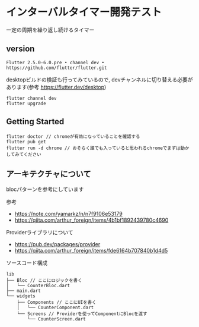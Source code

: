 # インターバルタイマー開発テスト

一定の周期を繰り返し続けるタイマー

## version

```
Flutter 2.5.0-6.0.pre • channel dev • https://github.com/flutter/flutter.git
```

desktopビルドの検証も行ってみているので, devチャンネルに切り替える必要があります(参考 https://flutter.dev/desktop)

```
flutter channel dev
flutter upgrade
```

## Getting Started

```
flutter doctor // chromeが有効になっていることを確認する
flutter pub get
flutter run -d chrome // おそらく誰でも入っていると思われるchromeでまずは動かしてみてください
```

## アーキテクチャについて

blocパターンを参考にしています

参考

- https://note.com/yamarkz/n/n7f9106e53179
- https://qiita.com/arthur_foreign/items/4b1bf1892439780c4690

Providerライブラリについて

- https://pub.dev/packages/provider
- https://qiita.com/arthur_foreign/items/fde6164b707840b1d4d5

ソースコード構成

```
lib
├── Bloc // ここにロジックを書く
│   └── CounterBloc.dart
├── main.dart
└── widgets
    ├── Components // ここにUIを書く
    │   └── CounterComponent.dart
    └── Screens // Providerを使ってComponentにBlocを渡す
        └── CounterScreen.dart
```
